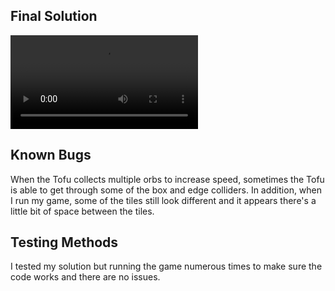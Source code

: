## Final Solution
![Video Preview](Tofu_World.mov)

## Known Bugs
When the Tofu collects multiple orbs to increase speed, sometimes the Tofu is able to get through some of the box and edge colliders. In addition, when I run my game, some of the tiles still look different and it appears there's a little bit of space between the tiles.

## Testing Methods 
I tested my solution but running the game numerous times to make sure the code works and there are no issues.


